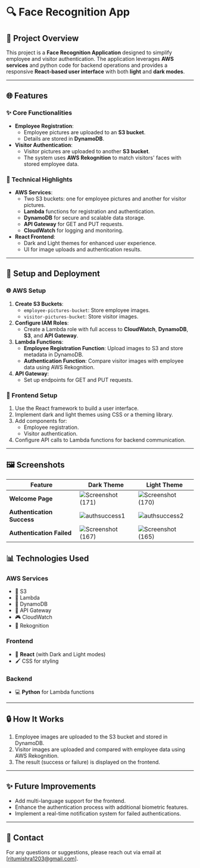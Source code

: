 # 🔍 Face Recognition App

## 🔄 Project Overview
This project is a **Face Recognition Application** designed to simplify employee and visitor authentication. The application leverages **AWS services** and python code for backend operations  and provides a responsive **React-based user interface** with both **light** and **dark modes**.

---

## 🌐 Features

### ✨ Core Functionalities
- **Employee Registration**:
  - Employee pictures are uploaded to an **S3 bucket**.
  - Details are stored in **DynamoDB**.
- **Visitor Authentication**:
  - Visitor pictures are uploaded to another **S3 bucket**.
  - The system uses **AWS Rekognition** to match visitors' faces with stored employee data.

### 🔧 Technical Highlights
- **AWS Services**:
  - Two S3 buckets: one for employee pictures and another for visitor pictures.
  - **Lambda** functions for registration and authentication.
  - **DynamoDB** for secure and scalable data storage.
  - **API Gateway** for GET and PUT requests.
  - **CloudWatch** for logging and monitoring.
- **React Frontend**:
  - Dark and Light themes for enhanced user experience.
  - UI for image uploads and authentication results.

---

## 🚀 Setup and Deployment

### 🌐 AWS Setup
1. **Create S3 Buckets**:
   - `employee-pictures-bucket`: Store employee images.
   - `visitor-pictures-bucket`: Store visitor images.
2. **Configure IAM Roles**:
   - Create a Lambda role with full access to **CloudWatch**, **DynamoDB**, **S3**, and **API Gateway**.
3. **Lambda Functions**:
   - **Employee Registration Function**: Upload images to S3 and store metadata in DynamoDB.
   - **Authentication Function**: Compare visitor images with employee data using AWS Rekognition.
4. **API Gateway**:
   - Set up endpoints for GET and PUT requests.

### 🌳 Frontend Setup
1. Use the React framework to build a user interface.
2. Implement dark and light themes using CSS or a theming library.
3. Add components for:
   - Employee registration.
   - Visitor authentication.
4. Configure API calls to Lambda functions for backend communication.

---

## 🖼 Screenshots

| **Feature**               | **Dark Theme**                                 | **Light Theme**                                |
|---------------------------|-----------------------------------------------|-----------------------------------------------|
| **Welcome Page**          | ![Screenshot (171)](https://github.com/user-attachments/assets/caf9bd9b-dc42-4134-9c67-67ebfa7064e2)| ![Screenshot (170)](https://github.com/user-attachments/assets/0ed9f4b9-ab2c-4931-be51-3f4aaa5cc2ad)|
| **Authentication Success**| ![authsuccess1](https://github.com/user-attachments/assets/d90132db-f24d-438c-949f-816d7e54c461)| ![authsuccess2](https://github.com/user-attachments/assets/53f52425-54c2-49fb-9692-a749fa77295e)|
| **Authentication Failed** |![Screenshot (167)](https://github.com/user-attachments/assets/49739a33-73fe-49e2-be30-6720977fe686)| ![Screenshot (165)](https://github.com/user-attachments/assets/0317bd73-73ac-4a9c-a489-e4b9ba8e352e)|

## 📊 Technologies Used

### AWS Services
- 🛂 S3
- 🔄 Lambda
- 🔐 DynamoDB
- 🏫 API Gateway
- 🎮 CloudWatch
- 👀 Rekognition

### Frontend
- 🔬 **React** (with Dark and Light modes)
- 🖌️ CSS for styling

### Backend
- 💻 **Python** for Lambda functions

---

## 🔒 How It Works
1. Employee images are uploaded to the S3 bucket and stored in DynamoDB.
2. Visitor images are uploaded and compared with employee data using AWS Rekognition.
3. The result (success or failure) is displayed on the frontend.

---

## ✨ Future Improvements
- Add multi-language support for the frontend.
- Enhance the authentication process with additional biometric features.
- Implement a real-time notification system for failed authentications.

---

## 📧 Contact
For any questions or suggestions, please reach out via email at [ritumishra1203@gmail.com].
